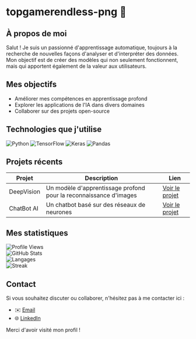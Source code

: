 # topgamerendless-png 🌟  

## À propos de moi  
Salut ! Je suis un passionné d'apprentissage automatique, toujours à la recherche de nouvelles façons d'analyser et d'interpréter des données. Mon objectif est de créer des modèles qui non seulement fonctionnent, mais qui apportent également de la valeur aux utilisateurs.

## Mes objectifs  
- Améliorer mes compétences en apprentissage profond  
- Explorer les applications de l'IA dans divers domaines  
- Collaborer sur des projets open-source  

## Technologies que j'utilise  
![Python](https://img.shields.io/badge/Python-3776AB?style=flat&logo=python&logoColor=white) ![TensorFlow](https://img.shields.io/badge/TensorFlow-FF6F20?style=flat&logo=tensorflow&logoColor=white) ![Keras](https://img.shields.io/badge/Keras-D00000?style=flat&logo=keras&logoColor=white) ![Pandas](https://img.shields.io/badge/Pandas-150458?style=flat&logo=pandas&logoColor=white)  

## Projets récents  
| Projet | Description | Lien |  
| ----------- | ----------- | ----------- |  
| DeepVision | Un modèle d'apprentissage profond pour la reconnaissance d'images | [Voir le projet](https://github.com/topgamerendless-png/deepvision) |  
| ChatBot AI | Un chatbot basé sur des réseaux de neurones | [Voir le projet](https://github.com/topgamerendless-png/chatbot-ai) |  

## Mes statistiques  
![Profile Views](https://komarev.com/ghpvc/?username=topgamerendless-png&label=Profile%20Views&color=blue&style=flat)  
![GitHub Stats](https://github-readme-stats.vercel.app/api?username=topgamerendless-png&show_icons=true&theme=radical)  
![Langages](https://github-readme-stats.vercel.app/api/top-langs/?username=topgamerendless-png&layout=compact&theme=radical)  
![Streak](https://streak-stats.demolab.com/?user=topgamerendless-png&theme=radical)  

## Contact  
Si vous souhaitez discuter ou collaborer, n'hésitez pas à me contacter ici :  
- ✉️ [Email](mailto:topgamerendless@example.com)  
- 🌐 [LinkedIn](https://www.linkedin.com/in/topgamerendless)  

Merci d'avoir visité mon profil !